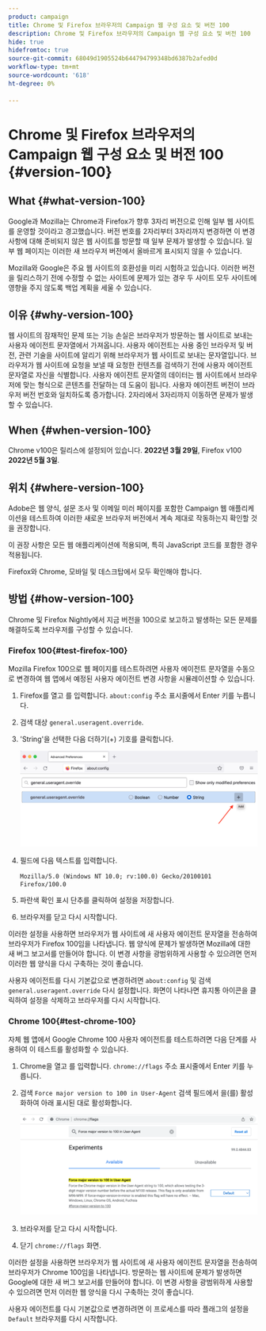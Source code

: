 ```yaml
---
product: campaign
title: Chrome 및 Firefox 브라우저의 Campaign 웹 구성 요소 및 버전 100
description: Chrome 및 Firefox 브라우저의 Campaign 웹 구성 요소 및 버전 100
hide: true
hidefromtoc: true
source-git-commit: 68049d1905524b644794799348bd6387b2afed0d
workflow-type: tm+mt
source-wordcount: '618'
ht-degree: 0%

---
```


# Chrome 및 Firefox 브라우저의 Campaign 웹 구성 요소 및 버전 100 {#version-100}

## What {#what-version-100}

Google과 Mozilla는 Chrome과 Firefox가 향후 3자리 버전으로 인해 일부 웹 사이트를 운영할 것이라고 경고했습니다.
버전 번호를 2자리부터 3자리까지 변경하면 이 변경 사항에 대해 준비되지 않은 웹 사이트를 방문할 때 일부 문제가 발생할 수 있습니다. 일부 웹 페이지는 이러한 새 브라우저 버전에서 올바르게 표시되지 않을 수 있습니다.

Mozilla와 Google은 주요 웹 사이트의 호환성을 미리 시험하고 있습니다. 이러한 버전을 릴리스하기 전에 수정할 수 없는 사이트에 문제가 있는 경우 두 사이트 모두 사이트에 영향을 주지 않도록 백업 계획을 세울 수 있습니다.

## 이유 {#why-version-100}

웹 사이트의 잠재적인 문제 또는 기능 손실은 브라우저가 방문하는 웹 사이트로 보내는 사용자 에이전트 문자열에서 가져옵니다. 사용자 에이전트는 사용 중인 브라우저 및 버전, 관련 기술을 사이트에 알리기 위해 브라우저가 웹 사이트로 보내는 문자열입니다. 브라우저가 웹 사이트에 요청을 보낼 때 요청한 컨텐츠를 검색하기 전에 사용자 에이전트 문자열로 자신을 식별합니다. 사용자 에이전트 문자열의 데이터는 웹 사이트에서 브라우저에 맞는 형식으로 콘텐츠를 전달하는 데 도움이 됩니다. 사용자 에이전트 버전이 브라우저 버전 번호와 일치하도록 증가합니다. 2자리에서 3자리까지 이동하면 문제가 발생할 수 있습니다.

## When {#when-version-100}

Chrome v100은 릴리스에 설정되어 있습니다. **2022년 3월 29일**, Firefox v100 **2022년 5월 3일**.

## 위치 {#where-version-100}

Adobe은 웹 양식, 설문 조사 및 이메일 미러 페이지를 포함한 Campaign 웹 애플리케이션을 테스트하여 이러한 새로운 브라우저 버전에서 계속 제대로 작동하는지 확인할 것을 권장합니다.

이 권장 사항은 모든 웹 애플리케이션에 적용되며, 특히 JavaScript 코드를 포함한 경우 적용됩니다.

Firefox와 Chrome, 모바일 및 데스크탑에서 모두 확인해야 합니다.

## 방법 {#how-version-100}

Chrome 및 Firefox Nightly에서 지금 버전을 100으로 보고하고 발생하는 모든 문제를 해결하도록 브라우저를 구성할 수 있습니다.

### Firefox 100{#test-firefox-100}

Mozilla Firefox 100으로 웹 페이지를 테스트하려면 사용자 에이전트 문자열을 수동으로 변경하여 웹 앱에서 예정된 사용자 에이전트 변경 사항을 시뮬레이션할 수 있습니다.

1. Firefox를 열고 를 입력합니다. `about:config` 주소 표시줄에서 Enter 키를 누릅니다.
1. 검색 대상 `general.useragent.override`.
1. &#39;String&#39;을 선택한 다음 더하기(+) 기호를 클릭합니다.

   ![](assets/force-user-agent-firefox.png)

1. 필드에 다음 텍스트를 입력합니다.

   ```
   Mozilla/5.0 (Windows NT 10.0; rv:100.0) Gecko/20100101 Firefox/100.0
   ```

1. 파란색 확인 표시 단추를 클릭하여 설정을 저장합니다.
1. 브라우저를 닫고 다시 시작합니다.

이러한 설정을 사용하면 브라우저가 웹 사이트에 새 사용자 에이전트 문자열을 전송하여 브라우저가 Firefox 100임을 나타냅니다. 웹 양식에 문제가 발생하면 Mozilla에 대한 새 버그 보고서를 만들어야 합니다. 이 변경 사항을 광범위하게 사용할 수 있으려면 먼저 이러한 웹 양식을 다시 구축하는 것이 좋습니다.

사용자 에이전트를 다시 기본값으로 변경하려면 `about:config` 및 검색 `general.useragent.override` 다시 설정합니다.  화면이 나타나면 휴지통 아이콘을 클릭하여 설정을 삭제하고 브라우저를 다시 시작합니다.

### Chrome 100{#test-chrome-100}

자체 웹 앱에서 Google Chrome 100 사용자 에이전트를 테스트하려면 다음 단계를 사용하여 이 테스트를 활성화할 수 있습니다.

1. Chrome을 열고 를 입력합니다. `chrome://flags` 주소 표시줄에서 Enter 키를 누릅니다.
1. 검색 `Force major version to 100 in User-Agent` 검색 필드에서 을(를) 활성화하여 아래 표시된 대로 활성화합니다.

   ![](assets/force-user-agent-chrome.png)

1. 브라우저를 닫고 다시 시작합니다.
1. 닫기 `chrome://flags` 화면.

이러한 설정을 사용하면 브라우저가 웹 사이트에 새 사용자 에이전트 문자열을 전송하여 브라우저가 Chrome 100임을 나타냅니다. 방문하는 웹 사이트에 문제가 발생하면 Google에 대한 새 버그 보고서를 만들어야 합니다. 이 변경 사항을 광범위하게 사용할 수 있으려면 먼저 이러한 웹 양식을 다시 구축하는 것이 좋습니다.

사용자 에이전트를 다시 기본값으로 변경하려면 이 프로세스를 따라 플래그의 설정을 `Default` 브라우저를 다시 시작합니다.
